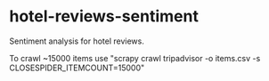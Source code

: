 # hotel-reviews-sentiment
Sentiment analysis for hotel reviews.


To crawl ~15000 items use "scrapy crawl tripadvisor -o items.csv -s CLOSESPIDER_ITEMCOUNT=15000"
